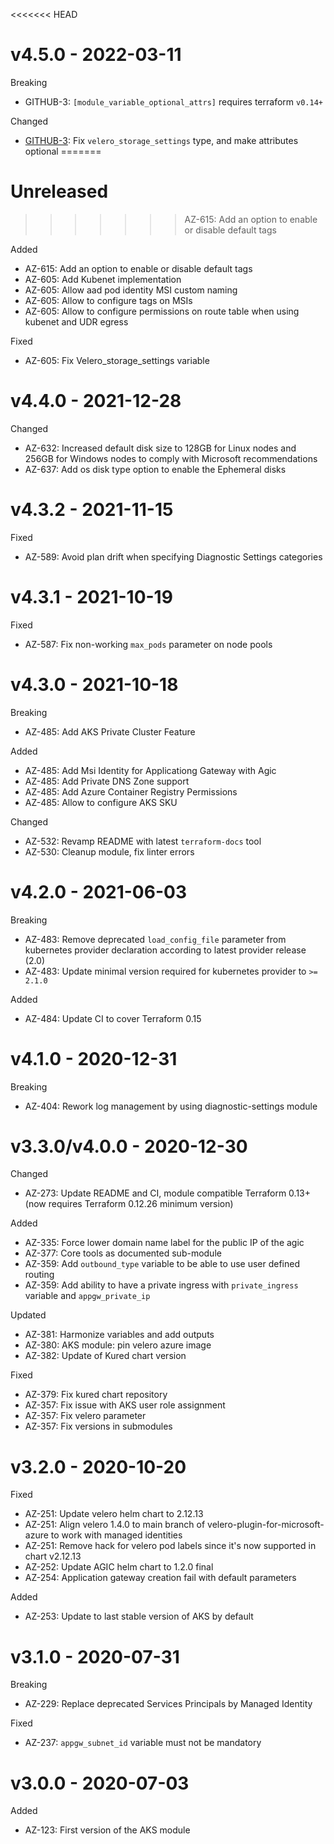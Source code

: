<<<<<<< HEAD
# v4.5.0 - 2022-03-11

Breaking
  * GITHUB-3: `[module_variable_optional_attrs]` requires terraform `v0.14+`

Changed
  * [GITHUB-3](https://github.com/claranet/terraform-azurerm-aks/pull/3): Fix `velero_storage_settings` type, and make attributes optional
=======
# Unreleased
>>>>>>> AZ-615: Add an option to enable or disable default tags

Added
  * AZ-615: Add an option to enable or disable default tags
  * AZ-605: Add Kubenet implementation
  * AZ-605: Allow aad pod identity MSI custom naming
  * AZ-605: Allow to configure tags on MSIs
  * AZ-605: Allow to configure permissions on route table when using kubenet and UDR egress 

Fixed
  * AZ-605: Fix Velero_storage_settings variable

# v4.4.0 - 2021-12-28

Changed
  * AZ-632: Increased default disk size to 128GB for Linux nodes and 256GB for Windows nodes to comply with Microsoft recommendations
  * AZ-637: Add os disk type option to enable the Ephemeral disks

# v4.3.2 - 2021-11-15

Fixed
  * AZ-589: Avoid plan drift when specifying Diagnostic Settings categories

# v4.3.1 - 2021-10-19

Fixed
  * AZ-587: Fix non-working `max_pods` parameter on node pools

# v4.3.0 - 2021-10-18

Breaking
  * AZ-485: Add AKS Private Cluster Feature

Added
  * AZ-485: Add Msi Identity for Applicationg Gateway with Agic
  * AZ-485: Add Private DNS Zone support
  * AZ-485: Add Azure Container Registry Permissions
  * AZ-485: Allow to configure AKS SKU

Changed
  * AZ-532: Revamp README with latest `terraform-docs` tool
  * AZ-530: Cleanup module, fix linter errors

# v4.2.0 - 2021-06-03

Breaking
  * AZ-483: Remove deprecated `load_config_file` parameter from kubernetes provider declaration according to latest provider release (2.0)
  * AZ-483: Update minimal version required for kubernetes provider to `>= 2.1.0`

Added
  * AZ-484: Update CI to cover Terraform 0.15

# v4.1.0 - 2020-12-31

Breaking
  * AZ-404: Rework log management by using diagnostic-settings module

# v3.3.0/v4.0.0 - 2020-12-30

Changed
  * AZ-273: Update README and CI, module compatible Terraform 0.13+ (now requires Terraform 0.12.26 minimum version)

Added
  * AZ-335: Force lower domain name label for the public IP of the agic
  * AZ-377: Core tools as documented sub-module
  * AZ-359: Add `outbound_type` variable to be able to use user defined routing
  * AZ-359: Add ability to have a private ingress with `private_ingress` variable and `appgw_private_ip`

Updated
  * AZ-381: Harmonize variables and add outputs
  * AZ-380: AKS module: pin velero azure image
  * AZ-382: Update of Kured chart version

Fixed
  * AZ-379: Fix kured chart repository
  * AZ-357: Fix issue with AKS user role assignment
  * AZ-357: Fix velero parameter
  * AZ-357: Fix versions in submodules

# v3.2.0 - 2020-10-20

Fixed
  * AZ-251: Update velero helm chart to 2.12.13
  * AZ-251: Align velero 1.4.0 to main branch of velero-plugin-for-microsoft-azure to work with managed identities
  * AZ-251: Remove hack for velero pod labels since it's now supported in chart v2.12.13
  * AZ-252: Update AGIC helm chart to 1.2.0 final
  * AZ-254: Application gateway creation fail with default parameters

Added
  * AZ-253: Update to last stable version of AKS by default

# v3.1.0 - 2020-07-31

Breaking
  * AZ-229: Replace deprecated Services Principals by Managed Identity

Fixed
  * AZ-237: `appgw_subnet_id` variable must not be mandatory

# v3.0.0 - 2020-07-03

Added
  * AZ-123: First version of the AKS module
